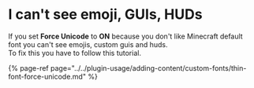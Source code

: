 # I can't see emoji, GUIs, HUDs

If you set **Force Unicode** to **ON** because you don't like Minecraft default font you can't see emojis, custom guis and huds.  
To fix this you have to follow this tutorial.

{% page-ref page="../../plugin-usage/adding-content/custom-fonts/thin-font-force-unicode.md" %}

